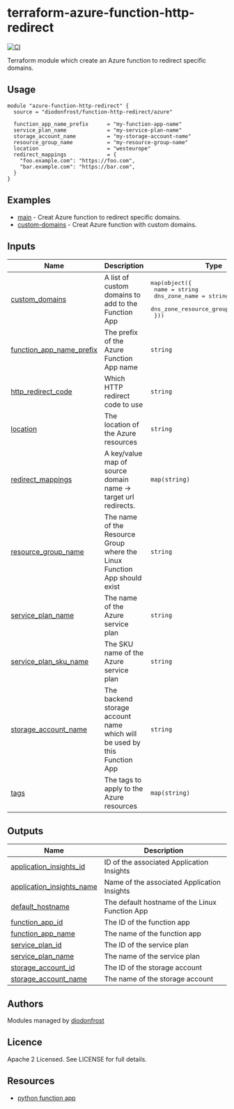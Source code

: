 # terraform-azure-function-http-redirect

[![CI](https://github.com/diodonfrost/terraform-azure-function-http-redirect/workflows/CI/badge.svg)](https://github.com/diodonfrost/terraform-azure-function-http-redirect)

Terraform module which create an Azure function to redirect specific domains.

## Usage
```hcl
module "azure-function-http-redirect" {
  source = "diodonfrost/function-http-redirect/azure"

  function_app_name_prefix      = "my-function-app-name"
  service_plan_name             = "my-service-plan-name"
  storage_account_name          = "my-storage-account-name"
  resource_group_name           = "my-resource-group-name"
  location                      = "westeurope"
  redirect_mappings             = {
    "foo.example.com": "https://foo.com",
    "bar.example.com": "https://bar.com",
  }
}
```

## Examples

*   [main](https://github.com/diodonfrost/terraform-azure-function-http-redirect/tree/master/examples/main) - Creat Azure function to redirect specific domains.
*   [custom-domains](https://github.com/diodonfrost/terraform-azure-function-http-redirect/tree/master/examples/custom-domain) - Creat Azure function with custom domains.

## Inputs

| Name | Description | Type | Default | Required |
|------|-------------|------|---------|:--------:|
| <a name="input_custom_domains"></a> [custom\_domains](#input\_custom\_domains) | A list of custom domains to add to the Function App | <pre>map(object({<br>    name                         = string<br>    dns_zone_name                = string<br>    dns_zone_resource_group_name = string<br>  }))</pre> | `{}` | no |
| <a name="input_function_app_name_prefix"></a> [function\_app\_name\_prefix](#input\_function\_app\_name\_prefix) | The prefix of the Azure Function App name | `string` | n/a | yes |
| <a name="input_http_redirect_code"></a> [http\_redirect\_code](#input\_http\_redirect\_code) | Which HTTP redirect code to use | `string` | `"301"` | no |
| <a name="input_location"></a> [location](#input\_location) | The location of the Azure resources | `string` | n/a | yes |
| <a name="input_redirect_mappings"></a> [redirect\_mappings](#input\_redirect\_mappings) | A key/value map of source domain name -> target url redirects. | `map(string)` | n/a | yes |
| <a name="input_resource_group_name"></a> [resource\_group\_name](#input\_resource\_group\_name) | The name of the Resource Group where the Linux Function App should exist | `string` | n/a | yes |
| <a name="input_service_plan_name"></a> [service\_plan\_name](#input\_service\_plan\_name) | The name of the Azure service plan | `string` | n/a | yes |
| <a name="input_service_plan_sku_name"></a> [service\_plan\_sku\_name](#input\_service\_plan\_sku\_name) | The SKU name of the Azure service plan | `string` | `"Y1"` | no |
| <a name="input_storage_account_name"></a> [storage\_account\_name](#input\_storage\_account\_name) | The backend storage account name which will be used by this Function App | `string` | n/a | yes |
| <a name="input_tags"></a> [tags](#input\_tags) | The tags to apply to the Azure resources | `map(string)` | `{}` | no |

## Outputs

| Name | Description |
|------|-------------|
| <a name="output_application_insights_id"></a> [application\_insights\_id](#output\_application\_insights\_id) | ID of the associated Application Insights |
| <a name="output_application_insights_name"></a> [application\_insights\_name](#output\_application\_insights\_name) | Name of the associated Application Insights |
| <a name="output_default_hostname"></a> [default\_hostname](#output\_default\_hostname) | The default hostname of the Linux Function App |
| <a name="output_function_app_id"></a> [function\_app\_id](#output\_function\_app\_id) | The ID of the function app |
| <a name="output_function_app_name"></a> [function\_app\_name](#output\_function\_app\_name) | The name of the function app |
| <a name="output_service_plan_id"></a> [service\_plan\_id](#output\_service\_plan\_id) | The ID of the service plan |
| <a name="output_service_plan_name"></a> [service\_plan\_name](#output\_service\_plan\_name) | The name of the service plan |
| <a name="output_storage_account_id"></a> [storage\_account\_id](#output\_storage\_account\_id) | The ID of the storage account |
| <a name="output_storage_account_name"></a> [storage\_account\_name](#output\_storage\_account\_name) | The name of the storage account |

## Authors

Modules managed by [diodonfrost](https://github.com/diodonfrost)

## Licence

Apache 2 Licensed. See LICENSE for full details.

## Resources

* [python function app](https://docs.microsoft.com/en-us/azure/azure-functions/functions-create-first-function-python)
